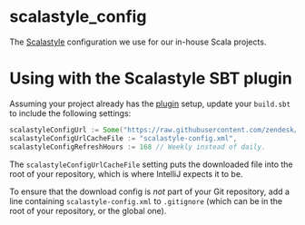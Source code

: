 # scalastyle_config

The [Scalastyle](http://www.scalastyle.org/sbt.html) configuration we use for our in-house Scala projects.

# Using with the Scalastyle SBT plugin

Assuming your project already has the [plugin](http://www.scalastyle.org/sbt.html) setup, update your `build.sbt` to include the following settings:

```scala
scalastyleConfigUrl := Some("https://raw.githubusercontent.com/zendesk/scalastyle_config/master/scalastyle-config.xml"),
scalastyleConfigUrlCacheFile := "scalastyle-config.xml",
scalastyleConfigRefreshHours := 168 // Weekly instead of daily.
```

The `scalastyleConfigUrlCacheFile` setting puts the downloaded file into the root of your repository, which is where IntelliJ expects it to be.

To ensure that the download config is *not* part of your Git repository, add a line containing `scalastyle-config.xml` to `.gitignore` (which can be in the root of your repository, or the global one).
